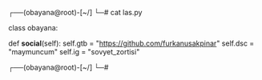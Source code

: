 ┌──(obayana@root)-[~/]
└─# cat las.py

class obayana:

def  __social__(self):
 self.gtb = "https://github.com/furkanusakpinar"
 self.dsc = "maymuncum" 
 self.ig = "sovyet_zortisi"
  
 ┌──(obayana@root)-[~/]
 └─#
